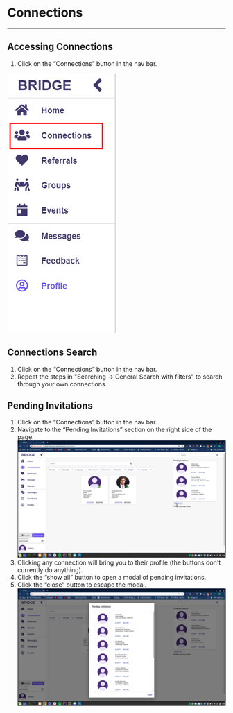 # Connections

---

## Accessing Connections
1. Click on the “Connections” button in the nav bar.

![connections page](./images/navConnections.png "Connections page")

## Connections Search
1. Click on the “Connections” button in the nav bar.
2. Repeat the steps in "Searching -> General Search with filters" to search through your own connections.

## Pending Invitations
1. Click on the “Connections” button in the nav bar.
2. Navigate to the “Pending Invitations” section on the right side of the page.
![connections finding pending](./images/connections.png "Connections page: finding pending connections")
3. Clicking any connection will bring you to their profile (the buttons don't currently do anything).
4. Click the “show all” button to open a modal of pending invitations.
5. Click the “close” button to escape the modal.
![connections viewing pending](./images/connectionsPending.png "Connections page: viewing pending connections")
